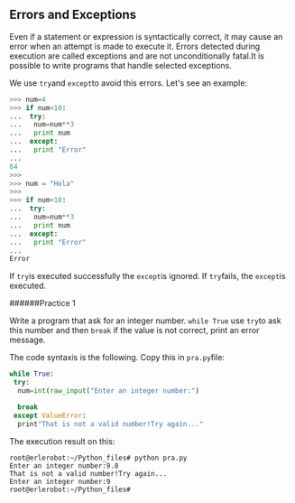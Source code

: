 ##  Errors and Exceptions

Even if a statement or expression is syntactically correct, it may cause an error when an attempt is made to execute it. Errors detected during execution are called exceptions and are not unconditionally fatal.It is possible to write programs that handle selected exceptions.

We use `try`and `except`to avoid this errors. Let's see an example:
```python
>>> num=4
>>> if num<10:
...  try:
...   num=num**3
...   print num
...  except:
...   print "Error"
...
64
>>>
>>> num = "Hola"
>>>
>>> if num<10:
...  try:
...   num=num**3
...   print num
...  except:
...   print "Error"
...
Error
```
If `try`is executed successfully the `except`is ignored. If `try`fails, the `except`is executed.

######Practice 1

Write a program that ask for an integer number. `while True` use `try`to ask this number and then `break` if the value is not correct, print an error message.

The code syntaxis is the following. Copy this in `pra.py`file:
```python
while True:
 try:
  num=int(raw_input("Enter an integer number:")

  break
 except ValueError:
  print"That is not a valid number!Try again..."
 ```
 The execution result on this:

 ```
 root@erlerobot:~/Python_files# python pra.py
 Enter an integer number:9.8
 That is not a valid number!Try again...
 Enter an integer number:9
 root@erlerobot:~/Python_files#
 ```


